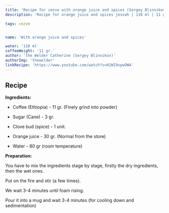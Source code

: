 ```yaml
---
title: 'Recipe for cezve with orange juice and spices (Sergey Blinnikov)'
description: 'Recipe for orange juice and spices jesvah | 110 ml | 11 gr.'

tags: cezve


name: 'With orange juice and spices'

water: '110 ml'
coffeeWeight: '11 gr.'
author: 'the Welder Catherine (Sergey Blinnikov)'
authorImg: 'thewelder'
linkRecipe: 'https://www.youtube.com/watch?v=H2WI9vpwOWA'
---
```


## Recipe


__Ingredients:__

- Coffee (Ethiopia) - 11 gr. (Finely grind into powder)

- Sugar (Cane) - 3 gr.

- Clove bud (spice) - 1 unit.

- Orange juice - 30 gr. (Normal from the store)

- Water - 80 gr (room temperature)

__Preparation:__

You have to mix the ingredients stage by stage, firstly the dry ingredients, then the wet ones.

Put on the fire and stir (a few times).

We wait 3-4 minutes until foam rising.

Pour it into a mug and wait 3-4 minutes (for cooling down and sedimentation)

<br/>
